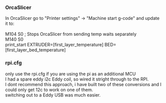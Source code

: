 ### OrcaSlicer
In OrcaSlicer go to "Printer settings" -> "Machine start g-code" and update it to:
<br/>
<br/>
M104 S0 ; Stops OrcaSlicer from sending temp waits separately<br/>
M140 S0<br/>
print_start EXTRUDER=[first_layer_temperature] BED=[first_layer_bed_temperature]<br/> 



### rpi.cfg
only use the rpi.cfg if you are using the pi as an additional MCU
<br/>
I had a spare eddy i2c Eddy coil, so wired it stright through to the RPI. 
<br/>
I dont recommend this approach, i have built two of these conversions and I could only get 12c to work on one of them.
<br/>
switching out to a Eddy USB was much easier.
